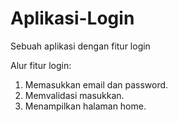 # Aplikasi-Login
Sebuah aplikasi dengan fitur login

Alur fitur login:
1. Memasukkan email dan password.
2. Memvalidasi masukkan.
3. Menampilkan halaman home.
